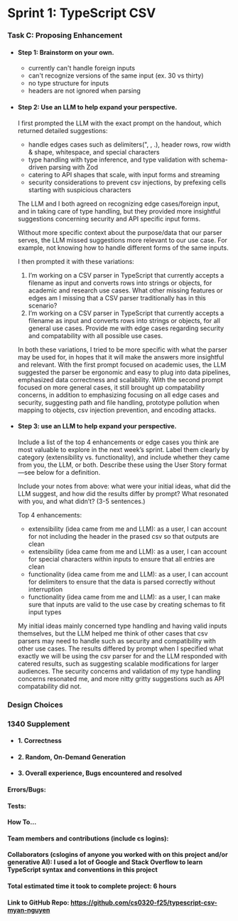 # Sprint 1: TypeScript CSV

### Task C: Proposing Enhancement

- #### Step 1: Brainstorm on your own.
    - currently can't handle foreign inputs
    - can't recognize versions of the same input (ex. 30 vs thirty)
    - no type structure for inputs
    - headers are not ignored when parsing

- #### Step 2: Use an LLM to help expand your perspective.
    I first prompted the LLM with the exact prompt on the handout, which returned detailed suggestions:

    - handle edges cases such as delimiters(", , .), header rows, row width & shape, whitespace, and special characters
    - type handling with type inference, and type validation with schema-driven parsing with Zod
    - catering to API shapes that scale, with input forms and streaming
    - security considerations to prevent csv injections, by prefexing cells starting with suspicious characters

    The LLM and I both agreed on recognizing edge cases/foreign input, and in taking care of type handling, but they provided more insightful suggestions concerning security and API specific input forms.

    Without more specific context about the purpose/data that our parser serves, the LLM missed suggestions more relevant to our use case. For example, not knowing how to handle different forms of the same inputs.

    I then prompted it with these variations:
    1. I’m working on a CSV parser in TypeScript that currently accepts a filename as input and converts rows into strings or objects, for academic and research use cases. What other missing features or edges am I missing that a CSV parser traditionally has in this scenario?
    2. I’m working on a CSV parser in TypeScript that currently accepts a filename as input and converts rows into strings or objects, for all general use cases. Provide me with edge cases regarding security and compatability with all possible use cases.

    In both these variations, I tried to be more specific with what the parser may be used for, in hopes that it will make the answers more insightful and relevant. With the first prompt focused on academic uses, the LLM suggested the parser be ergonomic and easy to plug into data pipelines, emphasized data correctness and scalability. With the second prompt focused on more general cases, it still brought up compatability concerns, in addition to emphasizing focusing on all edge cases and security, suggesting path and file handling, prototype pollution when mapping to objects, csv injection prevention, and encoding attacks.

- #### Step 3: use an LLM to help expand your perspective.

    Include a list of the top 4 enhancements or edge cases you think are most valuable to explore in the next week’s sprint. Label them clearly by category (extensibility vs. functionality), and include whether they came from you, the LLM, or both. Describe these using the User Story format—see below for a definition. 

    Include your notes from above: what were your initial ideas, what did the LLM suggest, and how did the results differ by prompt? What resonated with you, and what didn’t? (3-5 sentences.) 

    Top 4 enhancements:
    - extensibility (idea came from me and LLM): as a user, I can account for not including the header in the prased csv so that outputs are clean
    - extensibility (idea came from me and LLM): as a user, I can account for special characters within inputs to ensure that all entries are clean 
    - functionality (idea came from me and LLM): as a user, I can account for delimiters to ensure that the data is parsed correctly without interruption
    - functionality (idea came from me and LLM): as a user, I can make sure that inputs are valid to the use case by creating schemas to fit input types

    My initial ideas mainly concerned type handling and having valid inputs themselves, but the LLM helped me think of other cases that csv parsers may need to handle such as security and compatibility with other use cases. The results differed by prompt when I specified what exactly we will be using the csv parser for and the LLM responded with catered results, such as suggesting scalable modifications for larger audiences. The security concerns and validation of my type handling concerns resonated me, and more nitty gritty suggestions such as API compatability did not.


### Design Choices

### 1340 Supplement

- #### 1. Correctness

- #### 2. Random, On-Demand Generation

- #### 3. Overall experience, Bugs encountered and resolved
#### Errors/Bugs:
#### Tests:
#### How To…

#### Team members and contributions (include cs logins):

#### Collaborators (cslogins of anyone you worked with on this project and/or generative AI): I used a lot of Google and Stack Overflow to learn TypeScript syntax and conventions in this project
#### Total estimated time it took to complete project: 6 hours
#### Link to GitHub Repo:  https://github.com/cs0320-f25/typescript-csv-myan-nguyen
